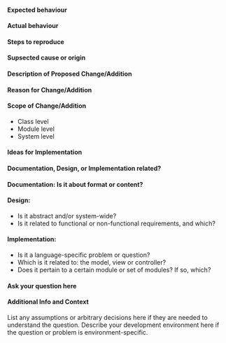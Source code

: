 <!-- Use the following template if it is a bug-related (or unexpected behaviour) topic  else look below -->

#### Expected behaviour

#### Actual behaviour

#### Steps to reproduce

#### Supsected cause or origin



<!-- If it is a feature-related issue use the following template else look below -->


#### Description of Proposed Change/Addition

#### Reason for Change/Addition

#### Scope of Change/Addition

* Class level
* Module level
* System level

#### Ideas for Implementation


<!-- If the topic is a question or miscellaneous use the template below -->

#### Documentation, Design, or Implementation related?

#### Documentation: Is it about format or content?

#### Design:

* Is it abstract and/or system-wide?
* Is it related to functional or non-functional requirements, and which?

#### Implementation:

* Is it a language-specific problem or question?
* Which is it related to: the model, view or controller?
* Does it pertain to a certain module or set of modules? If so, which?

#### Ask your question here

#### Additional Info and Context

List any assumptions or arbitrary decisions here if they are needed to understand the question.
Describe your development environment here if the question or problem is environment-specific.
